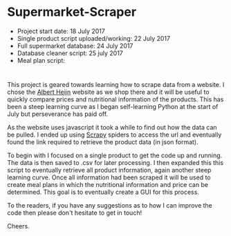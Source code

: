 # Supermarket-Scraper
- Project start date: 18 July 2017
- Single product script uploaded/working: 22 July 2017
- Full supermarket database: 24 July 2017
- Database cleaner script: 25 july 2017
- Meal plan script:
# 

This project is geared towards learning how to scrape data from a website. I chose the [Albert Heijn](https://www.ah.nl/producten) website as we shop there and it will be useful to quickly compare prices and nutritional information of the products. This has been a steep learning curve as I began self-learning Python at the start of July but perseverance has paid off.

As the website uses javascript it took a while to find out how the data can be pulled. I ended up using [Scrapy](https://scrapy.org/) spiders to access the url and eventually found the link required to retrieve the product data (in json format). 

To begin with I focused on a single product to get the code up and running. The data is then saved to .csv for later processing. I then expanded this this script to eventually retrieve all product information, again another steep learning curve. Once all information had been scraped it will be used to create meal plans in which the nutritional information and price can be determined. This goal is to eventually create a GUI for this process.

To the readers, if you have any suggestions as to how I can improve the code then please don't hesitate to get in touch!

Cheers.
